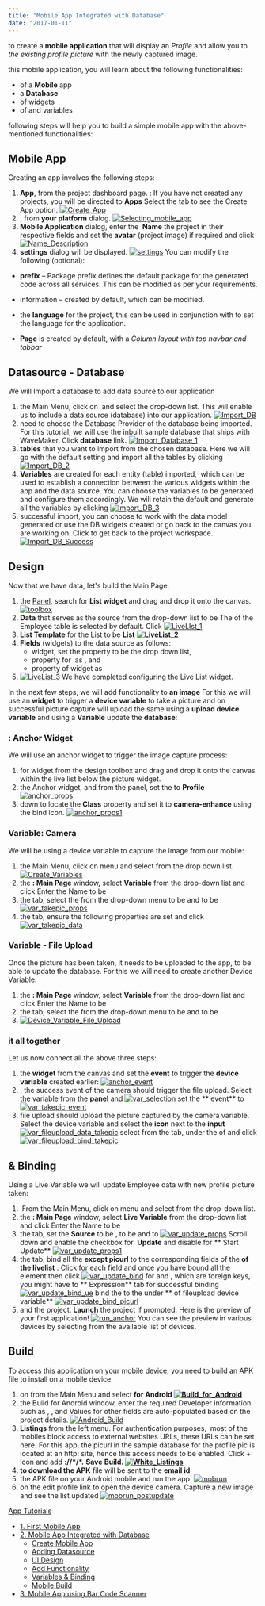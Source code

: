 ```yaml
---
title: "Mobile App Integrated with Database"
date: "2017-01-11"
---
```


to create a **mobile application** that will display an _Profile_ and allow you to _the existing profile picture_ with the newly captured image.

this mobile application, you will learn about the following functionalities:

- of a **Mobile** app
- a **Database**
- of widgets
- of and variables

following steps will help you to build a simple mobile app with the above-mentioned functionalities:

## Mobile App

Creating an app involves the following steps:

1. **App**, from the project dashboard page. : If you have not created any projects, you will be directed to **Apps** Select the tab to see the Create App option. [![Create_App](../assets/Create_App.png)](../assets/Create_App.png)
2. , from **your platform** dialog. [![Selecting_mobile_app](../assets/Selecting_mobile_app.png)](../assets/Selecting_mobile_app.png)
3. **Mobile Application** dialog, enter the  **Name** the project in their respective fields and set the **avatar** (project image) if required and click [![Name_Description](../assets/Name_Description.png)](../assets/Name_Description.png)
4. **settings** dialog will be displayed. [![settings](../assets/settings.png)](../assets/settings.png) You can modify the following (optional):

- **prefix** – Package prefix defines the default package for the generated code across all services. This can be modified as per your requirements.
- information – created by default, which can be modified.
- the **language** for the project, this can be used in conjunction with [](/learn/app-development/widgets/form-widgets/select-locale-usage/)to set the language for the application.

- **Page** is created by default, with a _Column layout with top navbar and tabbar_

## Datasource - Database

We will Import a database to add data source to our application

1. the Main Menu, click on  and select  the drop-down list. This will enable us to include a data source (database) into our application. [![Import_DB](../assets/Import_DB.png)](../assets/Import_DB.png)
2. need to choose the Database Provider of the database being imported. For this tutorial, we will use the inbuilt sample database that ships with WaveMaker. Click **database** link. [![Import_Database_1](../assets/Import_Database_1.png)](../assets/Import_Database_1.png)
3. **tables** that you want to import from the chosen database. Here we will go with the default setting and import all the tables by clicking [![Import_DB_2](../assets/Import_DB_2.png)](../assets/Import_DB_2.png)
4. **Variables** are created for each entity (table) imported,  which can be used to establish a connection between the various widgets within the app and the data source. You can choose the variables to be generated and configure them accordingly. We will retain the default and generate all the variables by clicking [![Import_DB_3](../assets/Import_DB_3.png)](../assets/Import_DB_3.png)
5. successful import, you can choose to work with the data model generated or use the DB widgets created or go back to the canvas you are working on. Click to get back to the project workspace. [![Import_DB_Success](../assets/Import_DB_Success.png)](../assets/Import_DB_Success.png)

## Design

Now that we have data, let's build the Main Page.

1. the [Panel](/learn/product-walkthrough/), search for **List widget** and drag and drop it onto the canvas. [![toolbox](../assets/toolbox.png)](../assets/toolbox.png)
2. **Data** that serves as the source from the drop-down list to be The of the Employee table is selected by default. Click [![LiveLIst_1](../assets/LiveLIst_1.png)](../assets/LiveLIst_1.png)
3. **List Template** for the List to be **List** **[![LiveList_2](../assets/LiveList_2.png)](../assets/LiveList_2.png)**
4. **Fields** (widgets) to the data source as follows:
    - widget, set the property to be  the drop down list,
    - property for  as , and
    - property of widget as
5. [![LiveList_3](../assets/LiveList_3.png)](../assets/LiveList_3.png) We have completed configuring the Live List widget.

In the next few steps, we will add functionality to **an image** For this we will use an **widget** to trigger a **device variable** to take a picture and on successful picture capture will upload the same using a **upload device variable** and using a **Variable** update the **database**:

### : Anchor Widget

We will use an anchor widget to trigger the image capture process:

1. for widget from the design toolbox and drag and drop it onto the canvas within the live list below the picture widget.
2. the Anchor widget, and from the panel, set the to **Profile** [![anchor_props](../assets/anchor_props.png)](../assets/anchor_props.png)
3. down to locate the **Class** property and set it to **camera-enhance** using the bind icon. [![anchor_props1](../assets/anchor_props1.png)](../assets/anchor_props1.png)

### Variable: Camera

We will be using a device variable to capture the image from our mobile:

1. the Main Menu, click on menu and select from the drop down list. [![Create_Variables](../assets/Create_Variables.png)](../assets/Create_Variables.png)
2. the **: Main Page** window, select **Variable** from the drop-down list and click Enter the Name to be
3. the tab, select the from the drop-down menu to be and to be [![var_takepic_props](../assets/var_takepic_props.png)](../assets/var_takepic_props.png)
4. the tab, ensure the following properties are set and click [![var_takepic_data](../assets/var_takepic_data.png)](../assets/var_takepic_data.png)

### Variable - File Upload

Once the picture has been taken, it needs to be uploaded to the app, to be able to update the database. For this we will need to create another Device Variable:

1. the **: Main Page** window, select **Variable** from the drop-down list and click Enter the Name to be
2. the tab, select the from the drop-down menu to be and to be
3. [![Device_Variable_File_Upload](../assets/Device_Variable_File_Upload.png)](../assets/Device_Variable_File_Upload.png)

### it all together

Let us now connect all the above three steps:

1. the **widget** from the canvas and set the **event** to trigger the **device variable** created earlier: [![anchor_event](../assets/anchor_event.png)](../assets/anchor_event.png)
2. , the success event of the camera should trigger the file upload. Select the variable from the **panel** and [![var_selection](../assets/var_selection.png)](../assets/var_selection.png) set the ** event** to  [![var_takepic_event](../assets/var_takepic_event.png)](../assets/var_takepic_event.png)
3. file upload should upload the picture captured by the camera variable. Select the device variable and select the **icon** next to the **input** [![var_fileupload_data_takepic](../assets/var_fileupload_data_takepic.png)](../assets/var_fileupload_data_takepic.png) select from the  tab,  under the  of  and click  [![var_fileupload_bind_takepic](../assets/var_fileupload_bind_takepic.png)](../assets/var_fileupload_bind_takepic.png)

## & Binding

Using a Live Variable we will update Employee data with new profile picture taken:

1.  From the Main Menu, click on menu and select from the drop-down list.
2. the **: Main Page** window, select **Live Variable** from the drop-down list and click Enter the Name to be
3. the tab, set the **Source** to be , to be and to [![var_update_props](../assets/var_update_props.png)](../assets/var_update_props.png) Scroll down and enable the checkbox for  **Update** and disable for ** Start Update** [![var_update_props1](../assets/var_update_props1.png)](../assets/var_update_props1.png)
4. the tab, bind all the **except picurl** to the corresponding fields of the **of the livelist** : Click for each field and once you have bound all the element then click [![var_update_bind](../assets/var_update_bind.png)](../assets/var_update_bind.png) for  and , which are foreign keys, you might have to ** Expression** tab for successful binding [![var_update_bind_ue](../assets/var_update_bind_ue.png)](../assets/var_update_bind_ue.png) bind the  to the  under ** of fileupload device variable** [![var_update_bind_picurl](../assets/var_update_bind_picurl.png)](../assets/var_update_bind_picurl.png)
5. and the project. **Launch** the project if prompted. Here is the preview of your first application! [![run_anchor](../assets/run_anchor.png)](../assets/run_anchor.png) You can see the preview in various devices by selecting from the available list of devices.

## Build

To access this application on your mobile device, you need to build an APK file to install on a mobile device.

1. on from the Main Menu and select ****for Android** [![Build_for_Android](../assets/Build_for_Android1.png)](../assets/Build_for_Android1.png)** 
2. the Build for Android window, enter the required Developer information such as , , and Values for other fields are auto-populated based on the project details. [![Android_Build](../assets/Android_Build.png)](../assets/Android_Build.png)
3. **Listings** from the left menu. For authentication purposes,  most of the mobiles block access to external websites URLs, these URLs can be set here. For this app, the picurl in the sample database for the profile pic is located at an http: site, hence this access needs to be enabled. Click + icon and add **://\*/\*.** **Save** ****Build. [![White_Listings](../assets/White_Listings.png)](../assets/White_Listings.png)**** 
4. **to download the APK** file will be sent to the **email id**
5. the APK file on your Android mobile and run the app. [![mobrun](../assets/mobrun.png)](../assets/mobrun.png)
6. on the edit profile link to open the device camera. Capture a new image and see the list updated [![mobrun_postupdate](../assets/mobrun_postupdate.png)](../assets/mobrun_postupdate.png)

[App Tutorials](/learn/tutorials/#tab-mob-tutorials)

- [1\. First Mobile App](/learn/hybrid-mobile/first-mobile-app/)
- [2\. Mobile App Integrated with Database](/learn/hybrid-mobile/mobile-app-integrated-database/)
    - [Create Mobile App](#creation)
    - [Adding Datasource](#datasource)
    - [UI Design](#ui-design)
    - [Add Functionality](#functionality)
    - [Variables & Binding](#variables-binding)
    - [Mobile Build](#mobile-build)
- [3\. Mobile App using Bar Code Scanner](/learn/hybrid-mobile/mobile-app-using-bar-code/)
